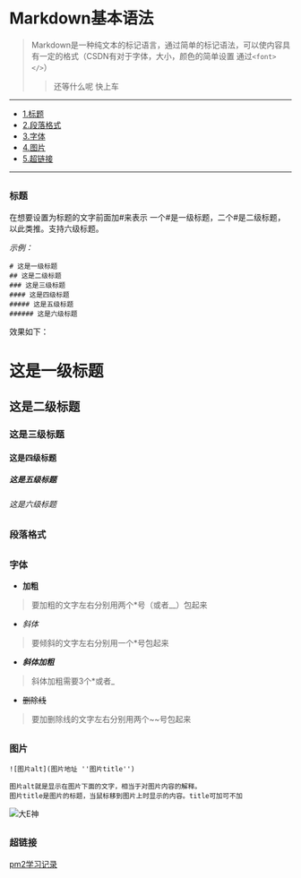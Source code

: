 # __Markdown基本语法__
> Markdown是一种纯文本的标记语言，通过简单的标记语法，可以使内容具有一定的格式（CSDN有对于字体，大小，颜色的简单设置 通过`<font></>`）
>>还等什么呢 快上车
***
+ [1.标题](#1)
+ [2.段落格式](#2)
+ [3.字体](#3)
+ [4.图片](#4)
+ [5.超链接](#5)
---
## <h3 id="1">标题</h3>
在想要设置为标题的文字前面加#来表示
一个#是一级标题，二个#是二级标题，以此类推。支持六级标题。

*示例：*
```
# 这是一级标题
## 这是二级标题
### 这是三级标题
#### 这是四级标题
##### 这是五级标题
###### 这是六级标题
```

效果如下：
# 这是一级标题
## 这是二级标题
### 这是三级标题
#### 这是四级标题
##### 这是五级标题
###### 这是六级标题


## <h3 id="2">段落格式</h3>
## <h3 id="3">字体</h3>
+ __加粗__
> 要加粗的文字左右分别用两个*号（或者__）包起来
+ _斜体_
> 要倾斜的文字左右分别用一个*号包起来
+ ___斜体加粗___
> 斜体加粗需要3个*或者_
+ ~~删除线~~
> 要加删除线的文字左右分别用两个~~号包起来

## <h3 id="4">图片</h3>

```
![图片alt](图片地址 ''图片title'')

图片alt就是显示在图片下面的文字，相当于对图片内容的解释。
图片title是图片的标题，当鼠标移到图片上时显示的内容。title可加可不加
```
![大E神](https://upload.wikimedia.org/wikipedia/zh/f/ff/Easonchan-H3M-cover.jpg "《H³M》是香港歌手陈奕迅的粤语专辑，于2009年3月23日发行")
## <h3 id="1">超链接</h3>
[pm2学习记录](pm2.md)
